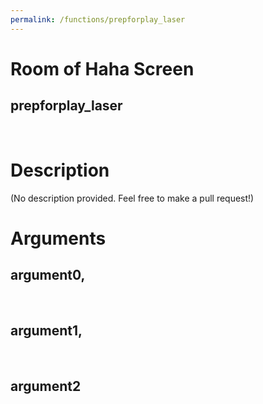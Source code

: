 ```yaml
---
permalink: /functions/prepforplay_laser
---
```

# Room of Haha Screen  
## prepforplay_laser  
&nbsp;  
# Description  
(No description provided. Feel free to make a pull request!) 
&nbsp;  
# Arguments
## argument0, 

&nbsp;  
## argument1, 

&nbsp;  
## argument2

&nbsp;  


